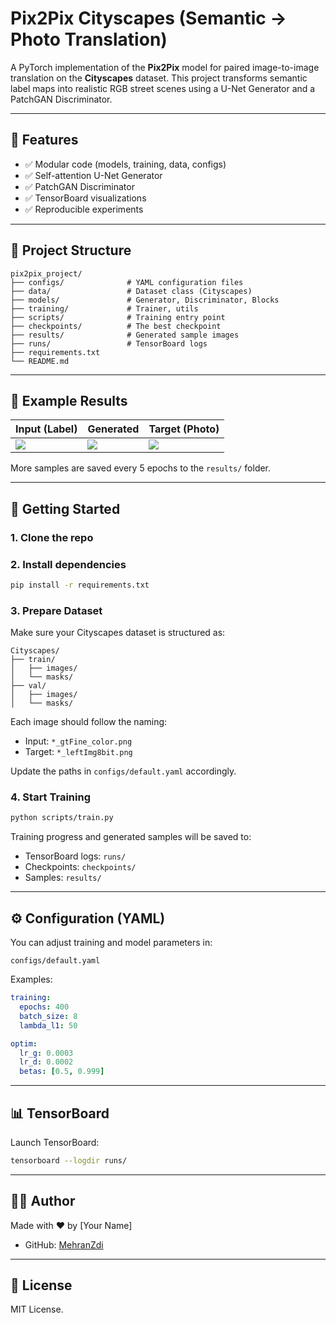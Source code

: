 # Pix2Pix Cityscapes (Semantic → Photo Translation)

A PyTorch implementation of the **Pix2Pix** model for paired image-to-image translation on the **Cityscapes** dataset. This project transforms semantic label maps into realistic RGB street scenes using a U-Net Generator and a PatchGAN Discriminator.

---

## 🔧 Features

* ✅ Modular code (models, training, data, configs)
* ✅ Self-attention U-Net Generator
* ✅ PatchGAN Discriminator
* ✅ TensorBoard visualizations
* ✅ Reproducible experiments

---

## 📁 Project Structure

```
pix2pix_project/
├── configs/              # YAML configuration files
├── data/                 # Dataset class (Cityscapes)
├── models/               # Generator, Discriminator, Blocks
├── training/             # Trainer, utils
├── scripts/              # Training entry point
├── checkpoints/          # The best checkpoint
├── results/              # Generated sample images
├── runs/                 # TensorBoard logs
├── requirements.txt
└── README.md
```

---

## 🧪 Example Results

| Input (Label)                 | Generated                    | Target (Photo)               |
| ----------------------------- | ---------------------------- | ---------------------------- |
| ![](results/sample_input.png) | ![](results/sample_fake.png) | ![](results/sample_real.png) |

More samples are saved every 5 epochs to the `results/` folder.

---

## 🚀 Getting Started

### 1. Clone the repo

### 2. Install dependencies

```bash
pip install -r requirements.txt
```

### 3. Prepare Dataset

Make sure your Cityscapes dataset is structured as:

```
Cityscapes/
├── train/
│   ├── images/
│   └── masks/
├── val/
│   ├── images/
│   └── masks/
```

Each image should follow the naming:

* Input: `*_gtFine_color.png`
* Target: `*_leftImg8bit.png`

Update the paths in `configs/default.yaml` accordingly.

### 4. Start Training

```bash
python scripts/train.py
```

Training progress and generated samples will be saved to:

* TensorBoard logs: `runs/`
* Checkpoints: `checkpoints/`
* Samples: `results/`

---

## ⚙️ Configuration (YAML)

You can adjust training and model parameters in:

```
configs/default.yaml
```

Examples:

```yaml
training:
  epochs: 400
  batch_size: 8
  lambda_l1: 50

optim:
  lr_g: 0.0003
  lr_d: 0.0002
  betas: [0.5, 0.999]
```

---

## 📊 TensorBoard

Launch TensorBoard:

```bash
tensorboard --logdir runs/
```

---

## 🧑‍💻 Author

Made with ❤️ by \[Your Name]

* GitHub: [MehranZdi](https://github.com/MehranZdi)
---

## 📄 License

MIT License.
